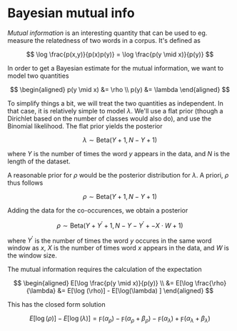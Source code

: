 # Bayesian mutual info

_Mutual information_ is an interesting quantity that can be used to eg. measure the relatedness of two words in a corpus. It's defined as

$$
\log \frac{p(x,y)}{p(x)p(y)} = \log \frac{p(y \mid x)}{p(y)} 
$$

In order to get a Bayesian estimate for the mutual information, we want to model two quantities

$$
\begin{aligned}
p(y \mid x) &= \rho \\
p(y) &= \lambda
\end{aligned}
$$

To simplify things a bit, we will treat the two quantities as independent. In that case, it is relatively simple to model $\lambda$. We'll use a flat prior (though a Dirichlet based on the number of classes would also do), and use the Binomial likelihood. The flat prior yields the posterior 

$$
\lambda \sim \text{Beta}(Y + 1, N - Y + 1)
$$

where $Y$ is the number of times the word $y$ appears in the data, and $N$ is the length of the dataset.

A reasonable prior for $\rho$ would be the posterior distribution for $\lambda$. A priori, $\rho$ thus follows

$$
\rho \sim \text{Beta}(Y + 1, N - Y + 1)
$$

Adding the data for the co-occurences, we obtain a posterior

$$
\rho \sim \text{Beta}(Y + Y^\prime + 1, N - Y - Y^\prime + - X \cdot W + 1)
$$

where $Y^\prime$ is the number of times the word $y$ occures in the same word window as $x$, $X$ is the number of times word $x$ appears in the data, and $W$ is the window size.

The mutual information requires the calculation of the expectation

$$
\begin{aligned}
E[\log \frac{p(y \mid x)}{p(y)} \\
&= E[\log \frac{\rho}{\lambda}
&= E[\log (\rho)] - E[\log(\lambda) ]
\end{aligned}
$$

This has the closed form solution

$$
E[\log (\rho)] - E[\log(\lambda) ] = \digamma(\alpha_\rho) - \digamma(\alpha_\rho + \beta_\rho) - \digamma(\alpha_\lambda) + \digamma(\alpha_\lambda + \beta_\lambda)
$$